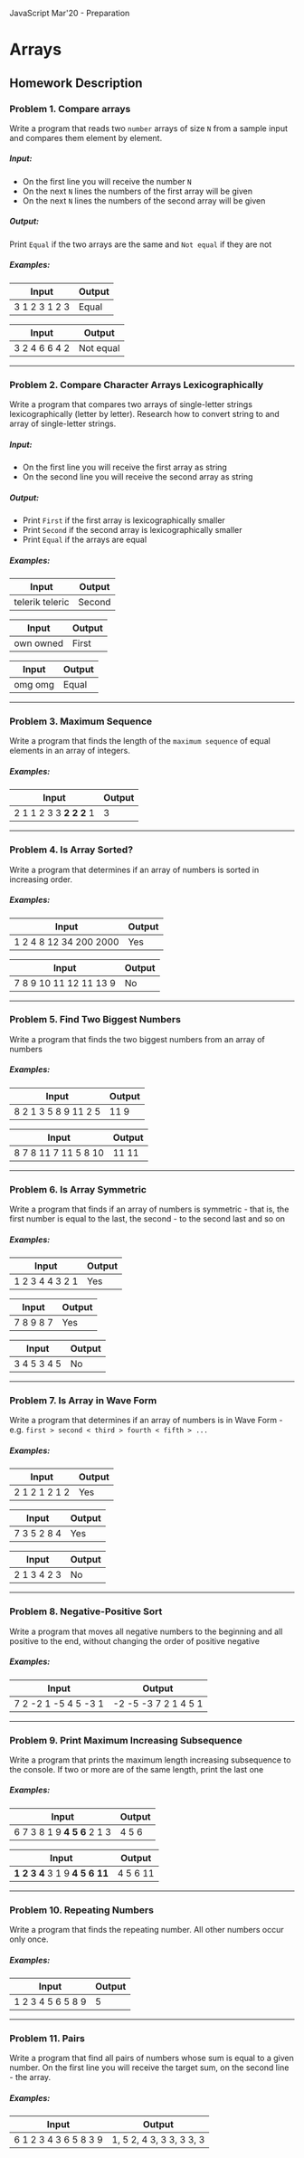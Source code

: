 JavaScript Mar'20 - Preparation

# Arrays

## Homework Description

### Problem 1. Compare arrays

Write a program that reads two `number` arrays of size `N` from a sample input and compares them element by element.



##### Input:

- On the first line you will receive the number `N`
- On the next `N` lines the numbers of the first array will be given
- On the next `N` lines the numbers of the second array will be given



##### Output:

Print `Equal` if the two arrays are the same and `Not equal` if they are not



##### Examples:



| Input         | Output |
| ------------- | ------ |
| 3 1 2 3 1 2 3 | Equal  |

| Input         | Output    |
| ------------- | --------- |
| 3 2 4 6 6 4 2 | Not equal |

------





### Problem 2. Compare Character Arrays Lexicographically

Write a program that compares two arrays of single-letter strings lexicographically (letter by letter). Research how to convert string to and array of single-letter strings.



##### Input:

- On the first line you will receive the first array as string
- On the second line you will receive the second array as string



##### Output:

- Print `First` if the first array is lexicographically smaller
- Print `Second` if the second array is lexicographically smaller
- Print `Equal` if the arrays are equal



##### Examples:



| Input           | Output |
| --------------- | ------ |
| telerik teleric | Second |



| Input     | Output |
| --------- | ------ |
| own owned | First  |



| Input   | Output |
| ------- | ------ |
| omg omg | Equal  |

------





### Problem 3. Maximum Sequence

Write a program that finds the length of the `maximum sequence` of equal elements in an array of integers.



##### Examples:



| Input                   | Output |
| ----------------------- | ------ |
| 2 1 1 2 3 3 **2 2 2** 1 | 3      |

------





### Problem 4. Is Array Sorted?

Write a program that determines if an array of numbers is sorted in increasing order.



##### Examples:



| Input                  | Output |
| ---------------------- | ------ |
| 1 2 4 8 12 34 200 2000 | Yes    |

| Input                  | Output |
| ---------------------- | ------ |
| 7 8 9 10 11 12 11 13 9 | No     |

------





### Problem 5. Find Two Biggest Numbers

Write a program that finds the two biggest numbers from an array of numbers



##### Examples:



| Input                | Output |
| -------------------- | ------ |
| 8 2 1 3 5 8 9 11 2 5 | 11 9   |

| Input                | Output |
| -------------------- | ------ |
| 8 7 8 11 7 11 5 8 10 | 11 11  |

------





### Problem 6. Is Array Symmetric

Write a program that finds if an array of numbers is symmetric - that is, the first number is equal to the last, the second - to the second last and so on



##### Examples:



| Input           | Output |
| --------------- | ------ |
| 1 2 3 4 4 3 2 1 | Yes    |

| Input     | Output |
| --------- | ------ |
| 7 8 9 8 7 | Yes    |

| Input       | Output |
| ----------- | ------ |
| 3 4 5 3 4 5 | No     |

------





### Problem 7. Is Array in Wave Form

Write a program that determines if an array of numbers is in Wave Form -
e.g. `first > second < third > fourth < fifth > ...`



##### Examples:



| Input         | Output |
| ------------- | ------ |
| 2 1 2 1 2 1 2 | Yes    |

| Input       | Output |
| ----------- | ------ |
| 7 3 5 2 8 4 | Yes    |

| Input       | Output |
| ----------- | ------ |
| 2 1 3 4 2 3 | No     |

------





### Problem 8. Negative-Positive Sort

Write a program that moves all negative numbers to the beginning and all positive to the end, without changing the order of positive negative



##### Examples:



| Input                | Output               |
| -------------------- | -------------------- |
| 7 2 -2 1 -5 4 5 -3 1 | -2 -5 -3 7 2 1 4 5 1 |

------





### Problem 9. Print Maximum Increasing Subsequence

Write a program that prints the maximum length increasing subsequence to the console. If two or more are of the same length, print the last one



##### Examples:



| Input                       | Output |
| --------------------------- | ------ |
| 6 7 3 8 1 9 **4 5 6** 2 1 3 | 4 5 6  |

| Input                          | Output   |
| ------------------------------ | -------- |
| **1 2 3 4** 3 1 9 **4 5 6 11** | 4 5 6 11 |

------





### Problem 10. Repeating Numbers

Write a program that finds the repeating number. All other numbers occur only once.



##### Examples:



| Input             | Output |
| ----------------- | ------ |
| 1 2 3 4 5 6 5 8 9 | 5      |

------





### Problem 11. Pairs

Write a program that find all pairs of numbers whose sum is equal to a given number. On the first line you will receive the target sum, on the second line - the array.



##### Examples:



| Input                 | Output                   |
| --------------------- | ------------------------ |
| 6 1 2 3 4 3 6 5 8 3 9 | 1, 5 2, 4 3, 3 3, 3 3, 3 |

